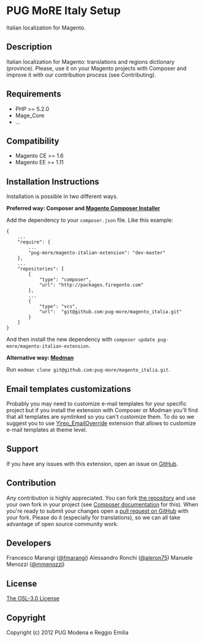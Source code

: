 PUG MoRE Italy Setup
=====================
Italian localization for Magento.


Description
-----------
Italian localization for Magento: translations and regions dictionary (province).
Please, use it on your Magento projects with Composer and improve it with our contribution process (see Contributing).

Requirements
------------
- PHP >= 5.2.0
- Mage_Core
- ...

Compatibility
-------------
- Magento CE >= 1.6
- Magento EE >= 1.11

Installation Instructions
-------------------------
Installation is possible in two different ways.

**Preferred way: Composer and [Magento Composer Installer](https://github.com/magento-hackathon/magento-composer-installer)**

Add the dependency to your `composer.json` file. Like this example:

    {
        ...
        "require": {
            ...
            "pug-more/magento-italian-extension": "dev-master"
        },
        ...
        "repositories": [
            {
                "type": "composer",
                "url": "http://packages.firegento.com"
            },
            ...
            {
                "type": "vcs",
                "url":  "git@github.com:pug-more/magento_italia.git"
            }
        ]
    }
    
And then install the new dependency with `composer update pug-more/magento-italian-extension`.

**Alternative way: [Modman](https://github.com/colinmollenhour/modman)**

Run `modman clone git@github.com:pug-more/magento_italia.git`.

Email templates customizations
------------------------------

Probably you may need to customize e-mail templates for your specific project but if you install the extension with
Composer or Modman you'll find that all templates are symlinked so you can't customize them. To do so we suggest you to
use [Yireo_EmailOverride](https://github.com/yireo/Yireo_EmailOverride) extension that allows to customize e-mail
templates at theme level.

Support
-------
If you have any issues with this extension, open an issue on [GitHub](https://github.com/pug-more/magento_italia/issues).

Contribution
------------
Any contribution is highly appreciated.
You can fork [the repository](https://github.com/pug-more/magento_italia) and use your own fork in your project (see [Composer documentation](https://getcomposer.org/doc/05-repositories.md#loading-a-package-from-a-vcs-repository) for this).
When you're ready to submit your changes open a [pull request on GitHub](https://help.github.com/articles/using-pull-requests) with your fork.
Please do it (especially for translations), so we can all take advantage of open source community work.

Developers
----------
Francesco Marangi ([@fmarangi](https://twitter.com/fmarangi))
Alessandro Ronchi ([@aleron75](https://twitter.com/aleron75))
Manuele Menozzi ([@mmenozzi](https://twitter.com/mmenozzi))

License
-------
[The OSL-3.0 License](http://opensource.org/licenses/OSL-3.0)

Copyright
---------
Copyright (c) 2012 PUG Modena e Reggio Emilia
